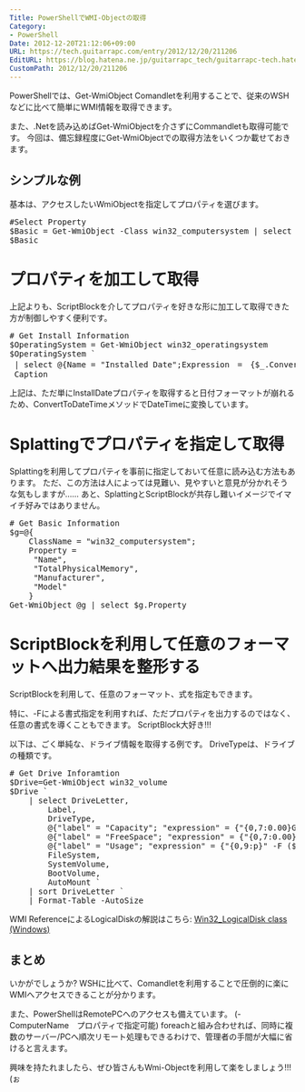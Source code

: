 ```yaml
---
Title: PowerShellでWMI-Objectの取得
Category:
- PowerShell
Date: 2012-12-20T21:12:06+09:00
URL: https://tech.guitarrapc.com/entry/2012/12/20/211206
EditURL: https://blog.hatena.ne.jp/guitarrapc_tech/guitarrapc-tech.hatenablog.com/atom/entry/11696248318757676029
CustomPath: 2012/12/20/211206
---
```


<p>PowerShellでは、Get-WmiObject Comandletを利用することで、従来のWSHなどに比べて簡単にWMI情報を取得できます。</p>
<p>また、.Netを読み込めばGet-WmiObjectを介さずにCommandletも取得可能です。 今回は、備忘録程度にGet-WmiObjectでの取得方法をいくつか載せておきます。 </p>
<h2>シンプルな例</h2>
<p>基本は、アクセスしたいWmiObjectを指定してプロパティを選びます。</p>
<pre class="brush: powershell">#Select Property
$Basic = Get-WmiObject -Class win32_computersystem | select Name, Domain
$Basic
</pre>
<h1>プロパティを加工して取得</h1>
<p>上記よりも、ScriptBlockを介してプロパティを好きな形に加工して取得できた方が制御しやすく便利です。</p>
<pre class="brush: powershell"># Get Install Information
$OperatingSystem = Get-WmiObject win32_operatingsystem
$OperatingSystem `
 | select @{Name = "Installed Date";Expression　=　{$_.ConvertToDateTime($_.InstallDate)}},
 Caption
</pre>
<p>上記は、ただ単にInstallDateプロパティを取得すると日付フォーマットが崩れるため、ConvertToDateTimeメソッドでDateTimeに変換しています。</p>
<h1>Splattingでプロパティを指定して取得</h1>
<p>Splattingを利用してプロパティを事前に指定しておいて任意に読み込む方法もあります。 ただ、この方法は人によっては見難い、見やすいと意見が分かれそうな気もしますが…… あと、SplattingとScriptBlockが共存し難いイメージでイマイチ好みではありません。</p>
<pre class="brush: powershell"># Get Basic Information
$g=@{
    ClassName = "win32_computersystem";
    Property =
     "Name",
     "TotalPhysicalMemory",
     "Manufacturer",
     "Model"
    }
Get-WmiObject @g | select $g.Property
</pre>
<h1>ScriptBlockを利用して任意のフォーマットへ出力結果を整形する</h1>
<p>ScriptBlockを利用して、任意のフォーマット、式を指定もできます。</p>
<p>特に、-Fによる書式指定を利用すれば、ただプロパティを出力するのではなく、任意の書式を導くこともできます。 ScriptBlock大好き!!!</p>
<p>以下は、ごく単純な、ドライブ情報を取得する例です。 DriveTypeは、ドライブの種類です。</p>
<pre class="brush: powershell"># Get Drive Inforamtion
$Drive=Get-WmiObject win32_volume
$Drive `
    | select DriveLetter,
        Label,
        DriveType,
        @{"label" = "Capacity"; "expression" = {"{0,7:0.00}GB" -F ($_.Capacity / 1GB)}},
        @{"label" = "FreeSpace"; "expression" = {"{0,7:0.00}GB" -F ($_.FreeSpace / 1GB)}},
        @{"label" = "Usage"; "expression" = {"{0,9:p}" -F ($_.FreeSpace / $_.Capacity)}},
        FileSystem,
        SystemVolume,
        BootVolume,
        AutoMount `
    | sort DriveLetter `
    | Format-Table -AutoSize
</pre>
<p>WMI ReferenceによるLogicalDiskの解説はこちら: <a href="http://msdn.microsoft.com/en-us/library/windows/desktop/aa394173(v=vs.85).aspx" target="_blank">Win32_LogicalDisk class (Windows)</a></p>
<h2>まとめ</h2>
<p>いかがでしょうか? WSHに比べて、Comandletを利用することで圧倒的に楽にWMIへアクセスできることが分かります。</p>
<p>また、PowerShellはRemotePCへのアクセスも備えています。 (-ComputerName　プロパティで指定可能) foreachと組み合わせれば、同時に複数のサーバー/PCへ順次リモート処理もできるわけで、管理者の手間が大幅に省けると言えます。</p>
<p>興味を持たれましたら、ぜひ皆さんもWmi-Objectを利用して楽をしましょう!!! (ぉ</p>
